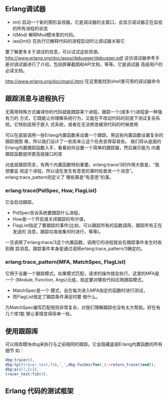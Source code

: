 


## Erlang调试器

- im()
启动一个新的图形监视器，它是调试器的主窗口，会显示调试器正在监视的所有进程的状态
- ii(Mod)
解释Mod模块里的代码。
- iaa([init])
  在执行已解释代码的进程启动时让调试器关联它

要了解更多关于调试的信息，可以试试这些资源。
http://www.erlang.org/doc/apps/debugger/debugger.pdf
这份调试器参考手册对调试器进行了介绍，包括屏幕截图和API文档，等等。它是调试器 高级用户的必读文档。

http://www.erlang.org/doc/man/i.html 在这里能找到shell里可用的调试器命令

## 跟踪消息与进程执行
无需用特殊方式编译你的代码就能跟踪某个进程。跟踪一个(或多个)进程是一种强有力的 方式，它既能让你理解系统行为，又能在不改动代码的前提下测试复杂系统。它特别适用于嵌入 式系统，或者在无法修改被测代码的时候使用


可以在底层调用一些Erlang内置函数来设置一个跟踪。用这些内置函数设置复杂的跟踪很困 难，所以我们设计了一些库来让这个任务变得容易些。
我们将从底层的Erlang内置跟踪函数入手，看看如何设置一个简单的跟踪器，然后展示能为 内置跟踪函数提供更高层接口的库

对底层跟踪而言，有两个内置函数特别重要。erlang:trace/3的作用大致是，“我想要监 视这个进程，所以请在发生有意思的事时给我发一个消息”。erlang:trace_pattern则定义了 哪些算是“有意思”的事。

### erlang:trace(PidSpec, How, FlagList)
它会启动跟踪。
- PidSpec告诉系统要跟踪什么进程，
- How是一个开启或关闭跟踪的布尔值， 
- FlagList指定了要跟踪的事件(比如，可以跟踪所有的函数调用，跟踪所有正在发送的 消息，跟踪垃圾收集何时进行，等等)。

 一旦调用了erlang:trace/3这个内置函数，调用它的进程就会在跟踪事件发生时收到跟 踪消息。跟踪事件本身是通过调用erlang:trace_pattern/3确定的。

 ### erlang:trace_pattern(MFA, MatchSpec, FlagList) 
 它用于设置一个跟踪模式。如果模式匹配，请求的操作就会执行。这里的MFA是一个 {Module, Function, Args}元组，指定要对哪些代码应用跟踪模式。
 - MatchSpec是一个 模式，会在每次进入MFA指定的函数时进行测试，
 - 而FlagList规定了跟踪条件满足时要 做什么。

为MatchSpec编写匹配规则非常复杂，对我们理解跟踪也没有太大帮助。好在有几个库1能 够让事情变得简单一些。


## 使用跟踪库
可以用库模块dbg来执行与之前相同的跟踪。它会隐藏底层Erlang内置函数的所有细节
如：
```erlang
dbg:tracer(),
dbg:tpl(tracer_test,fib,'_',dbg:fun2ms(fun(_)->return_trace()end)),
dbg:p(all,[c]), 
tracer_test:fib(4).
```

## Erlang 代码的测试框架